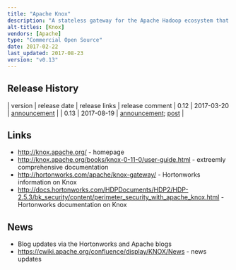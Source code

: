 ```yaml
---
title: "Apache Knox"
description: "A stateless gateway for the Apache Hadoop ecosystem that provides perimeter security.  Includes support for user authentication (via LDAP, Active Directory and a number of single sign on solutions), access authorisation on a per service basis, transitions to Kerberos authentication, reverse proxying and auditing, extension points for supporting new services, audit capabilities, and out of the box support for a number of Hadoop technology end points.  An Apache project, started by Hortonworks in February 2013, donated to the Apache Foundation two months later in April, before graduating in February 2014. Hasn't yet reached a v1.0 milestone, however still under active development."
alt-titles: [Knox]
vendors: [Apache]
type: "Commercial Open Source"
date: 2017-02-22
last_updated: 2017-08-23
version: "v0.13"
---
```

## Release History

| version | release date | release links | release comment
| 0.12 | 2017-03-20 | [announcement](http://mail-archives.apache.org/mod_mbox/www-announce/201703.mbox/%3CCA%2BTBRctuHBLB%3DC4gHggQJaGjzPaMUMprcXx-P_mmSnLvf-55OQ%40mail.gmail.com%3E) |
| 0.13 | 2017-08-19 | [announcement](http://mail-archives.apache.org/mod_mbox/www-announce/201708.mbox/%3CCACRbFyhaO6vfUn66toWKVuOhoPKeab9G0AOZPWcHRjjN+zaWQg@mail.gmail.com%3E); [post](https://cwiki.apache.org/confluence/display/KNOX/News#News-2017-08-19ApacheKnoxGateway0.13.0Released!) |

## Links

* <http://knox.apache.org/> - homepage
* <http://knox.apache.org/books/knox-0-11-0/user-guide.html> - extreemly comprehensive documentation
* <http://hortonworks.com/apache/knox-gateway/> - Hortonworks information on Knox
* <http://docs.hortonworks.com/HDPDocuments/HDP2/HDP-2.5.3/bk_security/content/perimeter_security_with_apache_knox.html> - Hortonworks documentation on Knox

## News

* Blog updates via the Hortonworks and Apache blogs
* <https://cwiki.apache.org/confluence/display/KNOX/News> - news updates